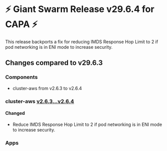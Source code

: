 # :zap: Giant Swarm Release v29.6.4 for CAPA :zap:

This release backports a fix for reducing IMDS Response Hop Limit to 2 if pod networking is in ENI mode to increase security.

## Changes compared to v29.6.3

### Components

- cluster-aws from v2.6.3 to v2.6.4

### cluster-aws [v2.6.3...v2.6.4](https://github.com/giantswarm/cluster-aws/compare/v2.6.3...v2.6.4)

#### Changed

- Reduce IMDS Response Hop Limit to 2 if pod networking is in ENI mode to increase security.

### Apps
